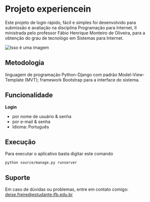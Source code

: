 # Projeto experiencein

Este projeto de login rápido, fácil e simples foi desenvolvido para submissão e avaliação na disciplina Programação para Internet, II ministrada pelo professor Fábio Henrique Monteiro de Oliveira, para a obtenção do grau de tecnológo em Sistemas para Internet. 

![Isso é uma imagem](https://s3.amazonaws.com/caelum-online-public/django/img/11/login.png)

## **Metodologia**
linguagem de programação
Python-Django com padrão Model-View-Template (MVT); framework Bootstrap para
a interface do sistema.

## **Funcionalidade**
**Login**
- por nome de usuário & senha
- por e-mail & senha
- Idioma: Português

## **Execução**
Para executar o aplicativo basta digitar este comando

```
python source/manage.py runserver
```

## **Suporte**
Em caso de dúvidas ou problemas, entre em contato comigo: deise.freire@estudante.ifb.edu.br
